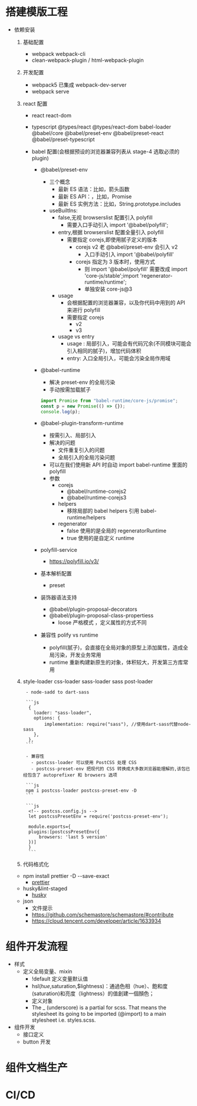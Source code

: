 # 搭建模版工程

- 依赖安装

  1.  基础配置
      - webpack webpack-cli
      - clean-webpack-plugin / html-webpack-plugin
  2.  开发配置
      - webpack5 已集成 webpack-dev-server
      - webpack serve
  3.  react 配置

      - react react-dom

      - typescript @types/react @types/react-dom babel-loader @babel/core @babel/preset-env @babel/preset-react @babel/preset-typescript

      - babel 配置(会根据预设的浏览器兼容列表从 stage-4 选取必须的 plugin)

        - @babel/preset-env
          - 三个概念
            - 最新 ES 语法：比如，箭头函数
            - 最新 ES API：，比如，Promise
            - 最新 ES 实例方法：比如，String.prototype.includes
          - useBuiltIns:
            - false,无视 browserslist 配置引入 polyfill
              - 需要入口手动引入 import '@babel/polyfill';
            - entry,根据 browserslist 配置全量引入 polyfill
              - 需要指定 corejs,即使用腻子定义的版本
                - corejs v2 老 @babel/preset-env 会引入 v2
                  - 入口手动引入 import '@babel/polyfill'
                - corejs 指定为 3 版本时，使用方式
                  - 则 import '@babel/polyfill' 需要改成 import 'core-js/stable';import 'regenerator-runtime/runtime';
                  - 单独安装 core-js@3
            - usage
              - 会根据配置的浏览器兼容，以及你代码中用到的 API 来进行 polyfill
              - 需要指定 corejs
                - v2
                - v3
            - usage vs entry
              - usage : 局部引入，可能会有代码冗余(不同模块可能会引入相同的腻子)，增加代码体积
              - entry: 入口全局引入，可能会污染全局作用域
        - @babel-runtime

          - 解决 preset-env 的全局污染
          - 手动按需加载腻子

          ```js
          import Promise from "babel-runtime/core-js/promise";
          const p = new Promise(() => {});
          console.log(p);
          ```

        - @babel-plugin-transform-runtime
          - 按需引入、局部引入
          - 解决的问题
            - 文件重复引入的问题
            - 全局引入的全局污染问题
          - 可以在我们使用新 API 时自动 import babel-runtime 里面的 polyfill
          - 参数
            - corejs
              - @babel/runtime-corejs2
              - @babel/runtime-corejs3
            - helpers
              - 移除局部的 babel helpers 引用 babel-runtime/helpers
            - regenerator
              - false 使用的是全局的 regeneratorRuntime
              - true 使用的是自定义 runtime
        - polyfill-service
          - https://polyfill.io/v3/
        - 基本解析配置
          - preset
        - 装饰器语法支持
          - @babel/plugin-proposal-decorators
          - @babel/plugin-proposal-class-propertiess
            - loose 严格模式 ，定义属性的方式不同
        - 兼容性 polify vs runtime
          - polyfill(腻子)，会直接在全局对象的原型上添加属性，造成全局污染，开发业务常用
          - runtime 重新构建新原生的对象，体积较大，开发第三方库常用

  4.  style-loader css-loader sass-loader sass post-loader

           - node-sadd to dart-sass

           ```js
            {
              loader: "sass-loader",
              options: {
                  implementation: require("sass"), //使用dart-sass代替node-sass
              },
            },
           ```

           - 兼容性
             - postcss-loader 可以使用 PostCSS 处理 CSS
             - postcss-preset-env 把现代的 CSS 转换成大多数浏览器能理解的,该包已经包含了 autoprefixer 和 browsers 选项

           ```js
           npm i postcss-loader postcss-preset-env -D
           ```

           ```js
            <!-- postcss.config.js -->
            let postcssPresetEnv = require('postcss-preset-env');

            module.exports={
            plugins:[postcssPresetEnv({
                browsers: 'last 5 version'
            })]
            }
            ```

  5.  代码格式化

  - npm install prettier -D --save-exact
    - [prettier](https://github.com/chttyCode/KnPoint/blob/master/content/eslint-typescript.md)
  - husky&lint-staged
    - [husky](https://github.com/chttyCode/KnPoint/blob/master/content/eslint-typescript.md)
  - json
    - 文件提示
    - https://github.com/schemastore/schemastore/#contribute
    - https://cloud.tencent.com/developer/article/1633934

# 组件开发流程

- 样式
  - 定义全局变量、mixin
    - !default 定义变量默认值
    - hsl($hue,$saturation,$lightness)：通過色相（hue）、飽和度(saturation)和亮度（lightness）的值創建一個顏色；
    - 定义对象
    - The \_ (underscore) is a partial for scss. That means the stylesheet its going to be imported (@import) to a main stylesheet i.e. styles.scss.
- 组件开发
  - 接口定义
  - button 开发

# 组件文档生产

# CI/CD
